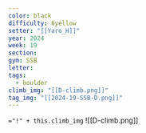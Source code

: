 ```yaml
---
color: black
difficulty: 6yellow
setter: "[[Yaro_H]]"
year: 2024
week: 19
section: 
gym: SSB
letter: 
tags:
  - boulder
climb_img: "[[D-climb.png]]"
tag_img: "[[2024-19-SSB-D.png]]"
---
```

`="!" + this.climb_img`
![[D-climb.png]]
